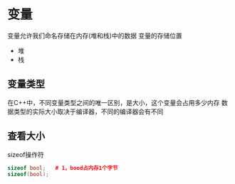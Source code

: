 # 变量
变量允许我们命名存储在内存(堆和栈)中的数据
变量的存储位置
- 堆
- 栈

## 变量类型
在C++中，不同变量类型之间的唯一区别，是大小，这个变量会占用多少内存
数据类型的实际大小取决于编译器，不同的编译器会有不同

## 查看大小
sizeof操作符
```c++
sizeof bool;   # 1，bood占内存1个字节
sizeof(bool);
```
